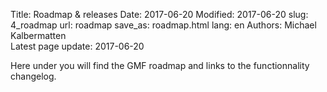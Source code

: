 Title: Roadmap & releases
Date: 2017-06-20
Modified: 2017-06-20
slug: 4_roadmap
url: roadmap
save_as: roadmap.html
lang: en
Authors: Michael Kalbermatten
<br>
Latest page update: 2017-06-20

Here under you will find the GMF roadmap and links to the functionnality
changelog.